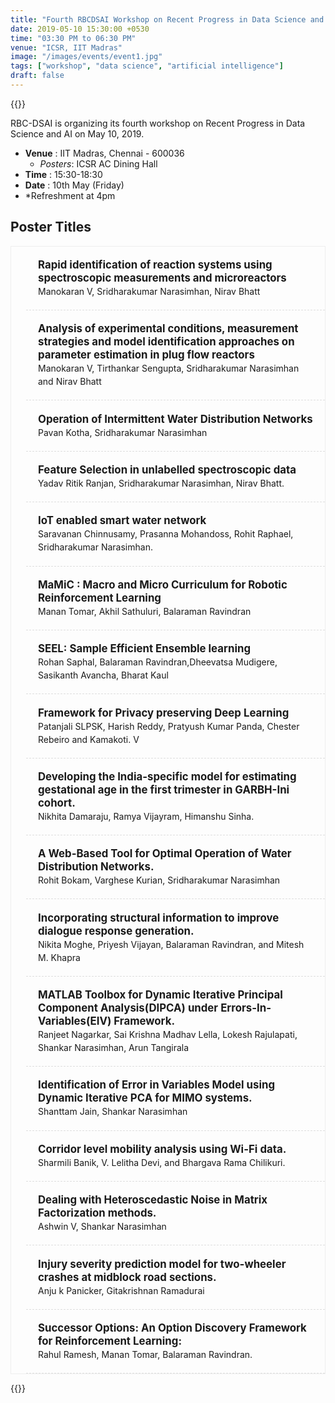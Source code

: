```yaml
---
title: "Fourth RBCDSAI Workshop on Recent Progress in Data Science and AI"
date: 2019-05-10 15:30:00 +0530
time: "03:30 PM to 06:30 PM"
venue: "ICSR, IIT Madras"
image: "/images/events/event1.jpg"
tags: ["workshop", "data science", "artificial intelligence"]
draft: false
---
```

{{<rawhtml>}}
<style type="text/css">
ol.publications {
  line-height:1.5em;
  list-style-type:none;
  border:1px solid #eee;
}

ol.publications > li {
  padding: 1.2rem;
  border-bottom: 1px dashed #ddd;
  
}

.pub-authors {
  display:block;
}

.pub-title {
  font-weight: bold;
  font-size:1.2em;
  display:block;
}

.pub-journal {
  font-style: italic;
  font-size:1.2em;
  /*display:block;*/
}

ol.publications > .year-headers {
  font-weight: bold;
  font-size: 1.6rem;
  color: #cb6a36;
  padding: 1rem  0.8em;
  border-bottom:1px solid #ddd;
  border-top:1px solid #ddd;
  background-color: #f4f5ff;
  margin-left: -15px;
  margin-right: -15px;
}


</style>
RBC-DSAI is organizing its fourth workshop on Recent Progress in Data Science and AI on May 10, 2019.
<ul>
	<li>
		<b>Venue</b> : IIT Madras, Chennai - 600036
		<ul>
			<li> <i>Posters</i>: ICSR AC Dining Hall </li>
		</ul>
	</li>
	<li><b>Time</b> : 15:30-18:30</li>
	<li><b>Date</b> : 10th May (Friday)</li>
        <li>*Refreshment at 4pm</li>

</ul>
<h2 class="post-title text-center"> Poster Titles </h2>
<ol class="publications">
  <li> 
     <span class="pub-title">
        Rapid identification of reaction systems using spectroscopic measurements and microreactors
     </span>
     <span class="pub-authors">
       Manokaran V, Sridharakumar Narasimhan, Nirav Bhatt
     </span>
  </li>
  <li> 
     <span class="pub-title">
       Analysis of experimental conditions, measurement strategies and model identification approaches on parameter estimation in plug flow reactors
     </span>
     <span class="pub-authors">
      Manokaran V, Tirthankar Sengupta, Sridharakumar Narasimhan and Nirav Bhatt
     </span>
  </li>
  <li> 
     <span class="pub-title">
       Operation of Intermittent Water Distribution Networks
     </span>
     <span class="pub-authors">
      Pavan Kotha, Sridharakumar Narasimhan
     </span>
  </li>
  <li>
     <span class="pub-title">
       Feature Selection in unlabelled spectroscopic data
     </span>
     <span class="pub-authors">
      Yadav Ritik Ranjan, Sridharakumar Narasimhan,  Nirav Bhatt.
     </span>
  </li>
   <li> 
     <span class="pub-title">
       IoT enabled smart water network
     </span>
     <span class="pub-authors">
      Saravanan Chinnusamy, Prasanna Mohandoss, Rohit Raphael, Sridharakumar Narasimhan.
     </span>
  </li>
  <li> 
     <span class="pub-title">
       MaMiC : Macro and Micro Curriculum for Robotic Reinforcement Learning
     </span>
     <span class="pub-authors">
      Manan Tomar, Akhil Sathuluri, Balaraman Ravindran
     </span>
  </li>
  <li> 
     <span class="pub-title">
       SEEL: Sample Efficient Ensemble learning
     </span>
     <span class="pub-authors">
      Rohan Saphal, Balaraman Ravindran,Dheevatsa Mudigere, Sasikanth Avancha, Bharat Kaul 
     </span>
  </li>
  <li> 
     <span class="pub-title">
       Framework for Privacy preserving Deep Learning
     </span>
     <span class="pub-authors">
      Patanjali SLPSK, Harish Reddy, Pratyush Kumar Panda, Chester Rebeiro and Kamakoti. V
     </span>
  </li>
  <li> 
     <span class="pub-title">
       Developing the India-specific model for estimating gestational age in the first trimester in GARBH-Ini cohort.
     </span>
     <span class="pub-authors">
      Nikhita Damaraju, Ramya Vijayram, Himanshu Sinha.
     </span>
  </li>
  <li> 
     <span class="pub-title">
       A Web-Based Tool for Optimal Operation of Water Distribution Networks.
     </span>
     <span class="pub-authors">
      Rohit Bokam, Varghese Kurian, Sridharakumar Narasimhan
     </span>
  </li>
   <li> 
     <span class="pub-title">
       Incorporating structural information to improve dialogue response generation.
     </span>
     <span class="pub-authors">
      Nikita Moghe, Priyesh Vijayan, Balaraman Ravindran, and Mitesh M. Khapra
     </span>
  </li>
  <li> 
     <span class="pub-title">
       MATLAB Toolbox for Dynamic Iterative Principal Component Analysis(DIPCA) under Errors-In-Variables(EIV) Framework.
     </span>
     <span class="pub-authors">
      Ranjeet Nagarkar, Sai Krishna Madhav Lella, Lokesh Rajulapati, Shankar Narasimhan, Arun Tangirala
     </span>
  </li>
  <li> 
     <span class="pub-title">
       Identification of Error in Variables Model using Dynamic Iterative PCA for MIMO systems.
     </span>
     <span class="pub-authors">
      Shanttam Jain, Shankar Narasimhan
     </span>
  </li>
  <li> 
     <span class="pub-title">
       Corridor level mobility analysis using Wi-Fi data.
     </span>
     <span class="pub-authors">
      Sharmili Banik, V. Lelitha Devi, and Bhargava Rama Chilikuri.
     </span>
  </li>
  <li> 
     <span class="pub-title">
       Dealing with Heteroscedastic Noise in  Matrix Factorization methods.
     </span>
     <span class="pub-authors">
      Ashwin V, Shankar Narasimhan
     </span>
  </li>
  <li> 
     <span class="pub-title">
       Injury severity prediction model for two-wheeler crashes at midblock road sections.
     </span>
     <span class="pub-authors">
      Anju k Panicker, Gitakrishnan Ramadurai
     </span>
  </li>
  <li> 
     <span class="pub-title">
       Successor Options: An Option Discovery Framework for Reinforcement Learning:
     </span>
     <span class="pub-authors">
      Rahul Ramesh, Manan Tomar, Balaraman Ravindran.
     </span>
  </li>
 </ol>
{{</rawhtml>}}
